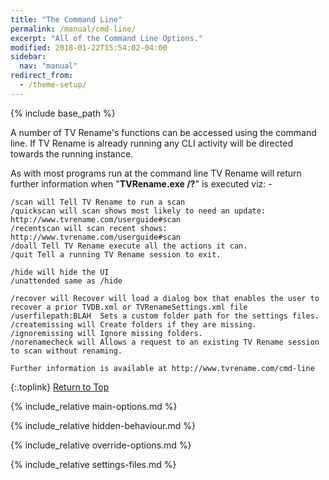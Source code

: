 ```yaml
---
title: "The Command Line"
permalink: /manual/cmd-line/
excerpt: "All of the Command Line Options."
modified: 2018-01-22T15:54:02-04:00
sidebar:
  nav: "manual"
redirect_from:
  - /theme-setup/
---
```


{% include base_path %}

A number of TV&nbsp;Rename's functions can be accessed using the command line. If TV&nbsp;Rename is already running any CLI activity will be directed towards the running instance.

As with most programs run at the command line TV Rename will return further information when "**TVRename.exe /?**" is executed viz: -

```
/scan will Tell TV Rename to run a scan
/quickscan will scan shows most likely to need an update: http://www.tvrename.com/userguide#scan
/recentscan will scan recent shows: http://www.tvrename.com/userguide#scan
/doall Tell TV Rename execute all the actions it can.
/quit Tell a running TV Rename session to exit.

/hide will hide the UI
/unattended same as /hide

/recover will Recover will load a dialog box that enables the user to recover a prior TVDB.xml or TVRenameSettings.xml file
/userfilepath:BLAH  Sets a custom folder path for the settings files.
/createmissing will Create folders if they are missing.
/ignoremissing will Ignore missing folders.
/norenamecheck will Allows a request to an existing TV Rename session to scan without renaming.

Further information is available at http://www.tvrename.com/cmd-line
```

{:.toplink}
[Return to Top]()

{% include_relative main-options.md %}

{% include_relative hidden-behaviour.md %}

{% include_relative override-options.md %}

{% include_relative settings-files.md %}

